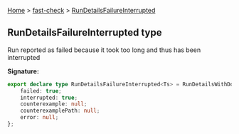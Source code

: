 [Home](/) &gt; [fast-check](../fast-check.md) &gt; [RunDetailsFailureInterrupted](RunDetailsFailureInterrupted.md)

## RunDetailsFailureInterrupted type

Run reported as failed because it took too long and thus has been interrupted

<b>Signature:</b>

```typescript
export declare type RunDetailsFailureInterrupted<Ts> = RunDetailsWithDoc<Ts> & {
    failed: true;
    interrupted: true;
    counterexample: null;
    counterexamplePath: null;
    error: null;
};
```
